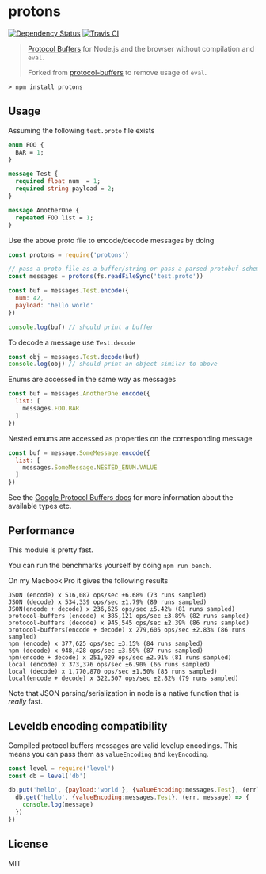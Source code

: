 # protons

[![Dependency Status](https://david-dm.org/ipfs/protons.svg?style=flat-square)](https://david-dm.org/ipfs/protons)
[![Travis CI](https://travis-ci.org/ipfs/protons.svg?branch=master)](https://travis-ci.org/ipfs/protons)

> [Protocol Buffers](https://developers.google.com/protocol-buffers/) for Node.js and the browser without compilation and `eval`.
>
> Forked from [protocol-buffers](https://github.com/mafintos/protocol-buffers) to remove usage of `eval`.

```
> npm install protons
```

## Usage

Assuming the following `test.proto` file exists

```proto
enum FOO {
  BAR = 1;
}

message Test {
  required float num  = 1;
  required string payload = 2;
}

message AnotherOne {
  repeated FOO list = 1;
}
```

Use the above proto file to encode/decode messages by doing

``` js
const protons = require('protons')

// pass a proto file as a buffer/string or pass a parsed protobuf-schema object
const messages = protons(fs.readFileSync('test.proto'))

const buf = messages.Test.encode({
  num: 42,
  payload: 'hello world'
})

console.log(buf) // should print a buffer
```

To decode a message use `Test.decode`

``` js
const obj = messages.Test.decode(buf)
console.log(obj) // should print an object similar to above
```

Enums are accessed in the same way as messages

``` js
const buf = messages.AnotherOne.encode({
  list: [
    messages.FOO.BAR
  ]
})
```

Nested emums are accessed as properties on the corresponding message

``` js
const buf = message.SomeMessage.encode({
  list: [
    messages.SomeMessage.NESTED_ENUM.VALUE
  ]
})
```

See the [Google Protocol Buffers docs](https://developers.google.com/protocol-buffers/) for more information about the
available types etc.

## Performance

This module is pretty fast.

You can run the benchmarks yourself by doing `npm run bench`.

On my Macbook Pro it gives the following results

```
JSON (encode) x 516,087 ops/sec ±6.68% (73 runs sampled)
JSON (decode) x 534,339 ops/sec ±1.79% (89 runs sampled)
JSON(encode + decode) x 236,625 ops/sec ±5.42% (81 runs sampled)
protocol-buffers (encode) x 385,121 ops/sec ±3.89% (82 runs sampled)
protocol-buffers (decode) x 945,545 ops/sec ±2.39% (86 runs sampled)
protocol-buffers(encode + decode) x 279,605 ops/sec ±2.83% (86 runs sampled)
npm (encode) x 377,625 ops/sec ±3.15% (84 runs sampled)
npm (decode) x 948,428 ops/sec ±3.59% (87 runs sampled)
npm(encode + decode) x 251,929 ops/sec ±2.91% (81 runs sampled)
local (encode) x 373,376 ops/sec ±6.90% (66 runs sampled)
local (decode) x 1,770,870 ops/sec ±1.50% (83 runs sampled)
local(encode + decode) x 322,507 ops/sec ±2.82% (79 runs sampled)
```

Note that JSON parsing/serialization in node is a native function that is *really* fast.

## Leveldb encoding compatibility

Compiled protocol buffers messages are valid levelup encodings.
This means you can pass them as `valueEncoding` and `keyEncoding`.

``` js
const level = require('level')
const db = level('db')

db.put('hello', {payload:'world'}, {valueEncoding:messages.Test}, (err) => {
  db.get('hello', {valueEncoding:messages.Test}, (err, message) => {
    console.log(message)
  })
})
```

## License

MIT
